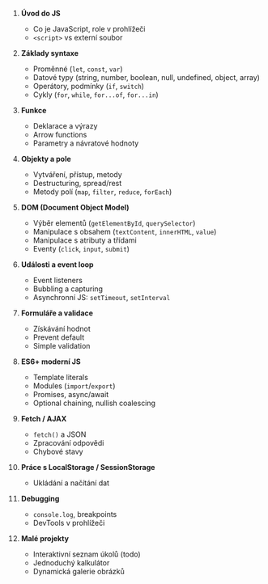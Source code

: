 1. **Úvod do JS**

   * Co je JavaScript, role v prohlížeči
   * `<script>` vs externí soubor

2. **Základy syntaxe**

   * Proměnné (`let`, `const`, `var`)
   * Datové typy (string, number, boolean, null, undefined, object, array)
   * Operátory, podmínky (`if`, `switch`)
   * Cykly (`for`, `while`, `for...of`, `for...in`)

3. **Funkce**

   * Deklarace a výrazy
   * Arrow functions
   * Parametry a návratové hodnoty

4. **Objekty a pole**

   * Vytváření, přístup, metody
   * Destructuring, spread/rest
   * Metody polí (`map`, `filter`, `reduce`, `forEach`)

5. **DOM (Document Object Model)**

   * Výběr elementů (`getElementById`, `querySelector`)
   * Manipulace s obsahem (`textContent`, `innerHTML`, `value`)
   * Manipulace s atributy a třídami
   * Eventy (`click`, `input`, `submit`)

6. **Události a event loop**

   * Event listeners
   * Bubbling a capturing
   * Asynchronní JS: `setTimeout`, `setInterval`

7. **Formuláře a validace**

   * Získávání hodnot
   * Prevent default
   * Simple validation

8. **ES6+ moderní JS**

   * Template literals
   * Modules (`import`/`export`)
   * Promises, async/await
   * Optional chaining, nullish coalescing

9. **Fetch / AJAX**

   * `fetch()` a JSON
   * Zpracování odpovědi
   * Chybové stavy

10. **Práce s LocalStorage / SessionStorage**

    * Ukládání a načítání dat

11. **Debugging**

    * `console.log`, breakpoints
    * DevTools v prohlížeči

12. **Malé projekty**

    * Interaktivní seznam úkolů (todo)
    * Jednoduchý kalkulátor
    * Dynamická galerie obrázků

